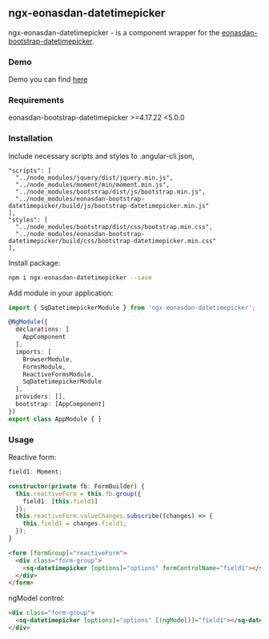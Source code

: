 ## ngx-eonasdan-datetimepicker

ngx-eonasdan-datetimepicker - is a component wrapper for the [eonasdan-bootstrap-datetimepicker](https://www.npmjs.com/package/eonasdan-bootstrap-datetimepicker).

### Demo

Demo you can find [here](http://tigorc.ru/ngx-eonasdan-datetimepicker-demo/)

### Requirements
eonasdan-bootstrap-datetimepicker >=4.17.22 <5.0.0

### Installation
Include necessary scripts and styles to .angular-cli.json,
```
"scripts": [
  "../node_modules/jquery/dist/jquery.min.js",
  "../node_modules/moment/min/moment.min.js",
  "../node_modules/bootstrap/dist/js/bootstrap.min.js",
  "../node_modules/eonasdan-bootstrap-datetimepicker/build/js/bootstrap-datetimepicker.min.js"
],
"styles": [
  "../node_modules/bootstrap/dist/css/bootstrap.min.css",
  "../node_modules/eonasdan-bootstrap-datetimepicker/build/css/bootstrap-datetimepicker.min.css"
],
```

Install package:

```bash
npm i ngx-eonasdan-datetimepicker --save
```

Add module in your application:

```typescript
import { SqDatetimepickerModule } from 'ngx-eonasdan-datetimepicker';

@NgModule({
  declarations: [
    AppComponent
  ],
  imports: [
    BrowserModule,
    FormsModule,
    ReactiveFormsModule,
    SqDatetimepickerModule
  ],
  providers: [],
  bootstrap: [AppComponent]
})
export class AppModule { }
```

### Usage

Reactive form:

```typescript
field1: Moment;

constructor(private fb: FormBuilder) {
  this.reactiveForm = this.fb.group({
    field1: [this.field1]
  });
  this.reactiveForm.valueChanges.subscribe((changes) => {
    this.field1 = changes.field1;
  });
}
```

```html
<form [formGroup]="reactiveForm">
  <div class="form-group">
    <sq-datetimepicker [options]="options" formControlName="field1"></sq-datetimepicker>
  </div>
</form>
```

ngModel control:
```html
<div class="form-group">
  <sq-datetimepicker [options]="options" [(ngModel)]="field1"></sq-datetimepicker>
</div>
```
